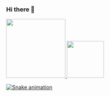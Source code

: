 ### Hi there 👋

<!--
**IluvTheSuns2/IluvTheSuns2** is a ✨ _special_ ✨ repository because its `README.md` (this file) appears on your GitHub profile.

Here are some ideas to get you started:

- 🔭 I’m currently working on ...
- 🌱 I’m currently learning ...
- 👯 I’m looking to collaborate on ...
- 🤔 I’m looking for help with ...
- 💬 Ask me about ...
- 📫 How to reach me: ...
- 😄 Pronouns: ...
- ⚡ Fun fact: ...
-->
  <a href="https://github.com/IluvTheSuns2">
  <img height="160em" src="https://github-readme-stats.vercel.app/api?username=IluvTheSuns2&theme=radical&show_icons=true"/>
  <img height="100em" src="https://github-readme-stats.vercel.app/api/top-langs/?username=IluvTheSuns2&layout=compact&langs_count=7&theme=radical"/>



![Snake animation](https://github.com/kevinLyf/kevinLyf/blob/output/github-contribution-grid-snake.svg)

